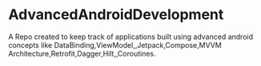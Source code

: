 # AdvancedAndroidDevelopment
A Repo created to keep track of applications built using advanced android concepts like DataBinding,ViewModel,,Jetpack,Compose,MVVM Architecture,Retrofit,Dagger,Hilt,,Coroutines.
